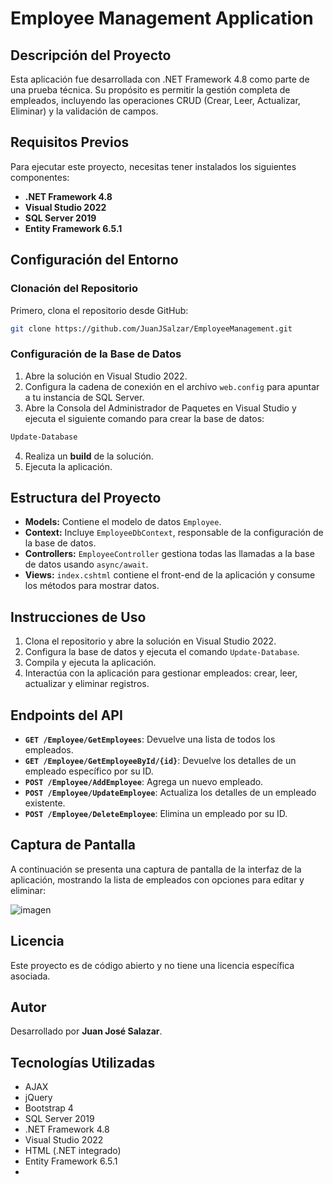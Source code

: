 # Employee Management Application

## Descripción del Proyecto

Esta aplicación fue desarrollada con .NET Framework 4.8 como parte de una prueba técnica. Su propósito es permitir la gestión completa de empleados, incluyendo las operaciones CRUD (Crear, Leer, Actualizar, Eliminar) y la validación de campos.

## Requisitos Previos

Para ejecutar este proyecto, necesitas tener instalados los siguientes componentes:

- **.NET Framework 4.8**
- **Visual Studio 2022**
- **SQL Server 2019**
- **Entity Framework 6.5.1**

## Configuración del Entorno

### Clonación del Repositorio

Primero, clona el repositorio desde GitHub:

```bash
git clone https://github.com/JuanJSalzar/EmployeeManagement.git
```

### Configuración de la Base de Datos

1. Abre la solución en Visual Studio 2022.
2. Configura la cadena de conexión en el archivo `web.config` para apuntar a tu instancia de SQL Server.
3. Abre la Consola del Administrador de Paquetes en Visual Studio y ejecuta el siguiente comando para crear la base de datos:

```bash
Update-Database
```

4. Realiza un **build** de la solución.
5. Ejecuta la aplicación.

## Estructura del Proyecto

- **Models:** Contiene el modelo de datos `Employee`.
- **Context:** Incluye `EmployeeDbContext`, responsable de la configuración de la base de datos.
- **Controllers:** `EmployeeController` gestiona todas las llamadas a la base de datos usando `async/await`.
- **Views:** `index.cshtml` contiene el front-end de la aplicación y consume los métodos para mostrar datos.

## Instrucciones de Uso

1. Clona el repositorio y abre la solución en Visual Studio 2022.
2. Configura la base de datos y ejecuta el comando `Update-Database`.
3. Compila y ejecuta la aplicación.
4. Interactúa con la aplicación para gestionar empleados: crear, leer, actualizar y eliminar registros.

## Endpoints del API

- **`GET /Employee/GetEmployees`**: Devuelve una lista de todos los empleados.
- **`GET /Employee/GetEmployeeById/{id}`**: Devuelve los detalles de un empleado específico por su ID.
- **`POST /Employee/AddEmployee`**: Agrega un nuevo empleado.
- **`POST /Employee/UpdateEmployee`**: Actualiza los detalles de un empleado existente.
- **`POST /Employee/DeleteEmployee`**: Elimina un empleado por su ID.

## Captura de Pantalla

A continuación se presenta una captura de pantalla de la interfaz de la aplicación, mostrando la lista de empleados con opciones para editar y eliminar:

![imagen](https://github.com/user-attachments/assets/73e78e3d-ee18-4c50-8792-e7f02e8f85e0)

## Licencia

Este proyecto es de código abierto y no tiene una licencia específica asociada.

## Autor

Desarrollado por **Juan José Salazar**.

## Tecnologías Utilizadas

- AJAX
- jQuery
- Bootstrap 4
- SQL Server 2019
- .NET Framework 4.8
- Visual Studio 2022
- HTML (.NET integrado)
- Entity Framework 6.5.1
- 
